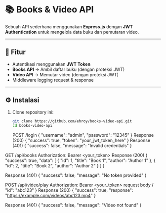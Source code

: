# 📚 Books & Video API

Sebuah API sederhana menggunakan **Express.js** dengan **JWT Authentication** untuk mengelola data buku dan pemutaran video.

---

## 🚀 Fitur

- Autentikasi menggunakan **JWT Token**
- **Books API** → Ambil daftar buku (dengan proteksi JWT)
- **Video API** → Memutar video (dengan proteksi JWT)
- Middleware logging request & response

---

## ⚙️ Instalasi

1. Clone repository ini:
   ```bash
   git clone https://github.com/ehroy/books-video-api.git
   cd books-video-api
   ```
   POST /login
   {
   "username": "admin",
   "password": "12345"
   }
   Response (200)
   {
   "success": true,
   "token": "your_jwt_token_here"
   }
   Response (401)
   {
   "success": false,
   "message": "Invalid credentials"
   }

GET /api/books
Authorization: Bearer <your_token>
Response (200)
{
"success": true,
"data": [
{ "id": 1, "title": "Book 1", "author": "Author 1" },
{ "id": 2, "title": "Book 2", "author": "Author 2" }
]
}

Response (401)
{
"success": false,
"message": "No token provided"
}

POST /api/video/play
Authorization: Bearer <your_token>
request body
{
"id": "abc123"
}
Response (200)
{
"success": true,
"response": "https://example.com/videos/abc123.mp4"
}

Response (401)
{
"success": false,
"message": "Video not found"
}
